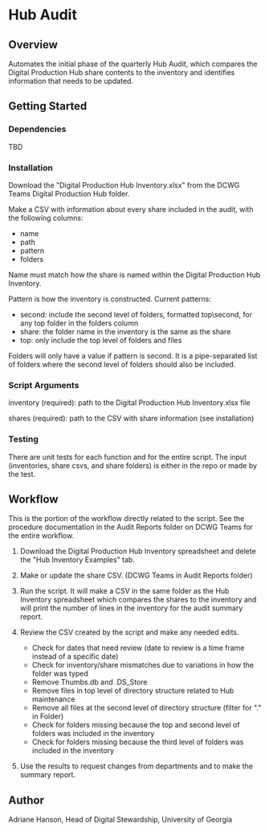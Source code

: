 # Hub Audit

## Overview

Automates the initial phase of the quarterly Hub Audit, which compares the Digital Production Hub share contents 
to the inventory and identifies information that needs to be updated.

## Getting Started

### Dependencies

TBD

### Installation

Download the "Digital Production Hub Inventory.xlsx" from the DCWG Teams Digital Production Hub folder.

Make a CSV with information about every share included in the audit, with the following columns:
- name
- path
- pattern
- folders

Name must match how the share is named within the Digital Production Hub Inventory.

Pattern is how the inventory is constructed. Current patterns:
- second: include the second level of folders, formatted top\second, for any top folder in the folders column
- share: the folder name in the inventory is the same as the share
- top: only include the top level of folders and files

Folders will only have a value if pattern is second. 
It is a pipe-separated list of folders where the second level of folders should also be included.

### Script Arguments

inventory (required): path to the Digital Production Hub Inventory.xlsx file

shares (required): path to the CSV with share information (see installation)

### Testing

There are unit tests for each function and for the entire script.
The input (inventories, share csvs, and share folders) is either in the repo or made by the test.

## Workflow

This is the portion of the workflow directly related to the script.
See the procedure documentation in the Audit Reports folder on DCWG Teams for the entire workflow.

1. Download the Digital Production Hub Inventory spreadsheet and delete the "Hub Inventory Examples" tab.
   

2. Make or update the share CSV. (DCWG Teams in Audit Reports folder) 
   
3. Run the script. 
   It will make a CSV in the same folder as the Hub Inventory spreadsheet which compares the shares to the inventory 
   and will print the number of lines in the inventory for the audit summary report.
   
4. Review the CSV created by the script and make any needed edits. 
   - Check for dates that need review (date to review is a time frame instead of a specific date) 
   - Check for inventory/share mismatches due to variations in how the folder was typed
   - Remove Thumbs.db and .DS_Store
   - Remove files in top level of directory structure related to Hub maintenance
   - Remove all files at the second level of directory structure (filter for "." in Folder)
   - Check for folders missing because the top and second level of folders was included in the inventory
   - Check for folders missing because the third level of folders was included in the inventory
   
5. Use the results to request changes from departments and to make the summary report.

## Author

Adriane Hanson, Head of Digital Stewardship, University of Georgia